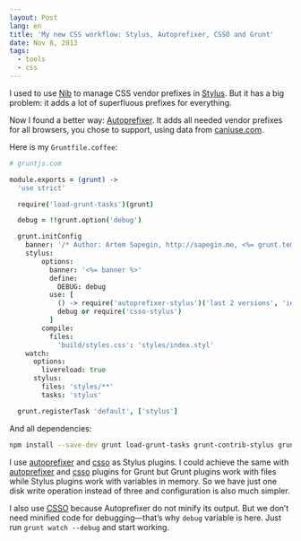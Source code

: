 ```yaml
---
layout: Post
lang: en
title: 'My new CSS workflow: Stylus, Autoprefixer, CSSO and Grunt'
date: Nov 8, 2013
tags:
  - tools
  - css
---
```


I used to use [Nib](http://visionmedia.github.io/nib/) to manage CSS vendor prefixes in [Stylus](http://learnboost.github.io/stylus/). But it has a big problem: it adds a lot of superfluous prefixes for everything.

Now I found a better way: [Autoprefixer](https://github.com/ai/autoprefixer). It adds all needed vendor prefixes for all browsers, you chose to support, using data from [caniuse.com](http://caniuse.com/).

Here is my `Gruntfile.coffee`:

```coffee
# gruntjs.com

module.exports = (grunt) ->
  'use strict'

  require('load-grunt-tasks')(grunt)

  debug = !!grunt.option('debug')

  grunt.initConfig
    banner: '/* Author: Artem Sapegin, http://sapegin.me, <%= grunt.template.today("yyyy") %> */\n'
    stylus:
        options:
          banner: '<%= banner %>'
          define:
            DEBUG: debug
          use: [
            () -> require('autoprefixer-stylus')('last 2 versions', 'ie 8', 'ie 9')
            debug or require('csso-stylus')
          ]
        compile:
          files:
            'build/styles.css': 'styles/index.styl'
    watch:
      options:
        livereload: true
      stylus:
        files: 'styles/**'
        tasks: 'stylus'

  grunt.registerTask 'default', ['stylus']
```

And all dependencies:

```bash
npm install --save-dev grunt load-grunt-tasks grunt-contrib-stylus grunt-contrib-watch autoprefixer-stylus csso-stylus
```

I use [autoprefixer](https://github.com/jenius/autoprefixer-stylus) and [csso](https://github.com/sapegin/csso-stylus) as Stylus plugins. I could achieve the same with [autoprefixer](https://github.com/nDmitry/grunt-autoprefixer) and [csso](https://github.com/t32k/grunt-csso) plugins for Grunt but Grunt plugins work with files while Stylus plugins work with variables in memory. So we have just one disk write operation instead of three and configuration is also much simpler.

I also use [CSSO](https://github.com/css/csso) because Autoprefixer do not minify its output. But we don’t need minified code for debugging—that’s why `debug` variable is here. Just run `grunt watch --debug` and start working.
